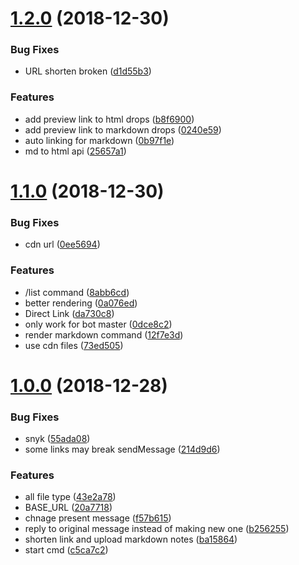 # [1.2.0](https://github.com/geekdada/droplr-telegram-bot/compare/v1.1.0...v1.2.0) (2018-12-30)


### Bug Fixes

* URL shorten broken ([d1d55b3](https://github.com/geekdada/droplr-telegram-bot/commit/d1d55b3))


### Features

* add preview link to html drops ([b8f6900](https://github.com/geekdada/droplr-telegram-bot/commit/b8f6900))
* add preview link to markdown drops ([0240e59](https://github.com/geekdada/droplr-telegram-bot/commit/0240e59))
* auto linking for markdown ([0b97f1e](https://github.com/geekdada/droplr-telegram-bot/commit/0b97f1e))
* md to html api ([25657a1](https://github.com/geekdada/droplr-telegram-bot/commit/25657a1))



# [1.1.0](https://github.com/geekdada/droplr-telegram-bot/compare/v1.0.0...v1.1.0) (2018-12-30)


### Bug Fixes

* cdn url ([0ee5694](https://github.com/geekdada/droplr-telegram-bot/commit/0ee5694))


### Features

* /list command ([8abb6cd](https://github.com/geekdada/droplr-telegram-bot/commit/8abb6cd))
* better rendering ([0a076ed](https://github.com/geekdada/droplr-telegram-bot/commit/0a076ed))
* Direct Link ([da730c8](https://github.com/geekdada/droplr-telegram-bot/commit/da730c8))
* only work for bot master ([0dce8c2](https://github.com/geekdada/droplr-telegram-bot/commit/0dce8c2))
* render markdown command ([12f7e3d](https://github.com/geekdada/droplr-telegram-bot/commit/12f7e3d))
* use cdn files ([73ed505](https://github.com/geekdada/droplr-telegram-bot/commit/73ed505))



# [1.0.0](https://github.com/geekdada/droplr-telegram-bot/compare/55ada08...v1.0.0) (2018-12-28)


### Bug Fixes

* snyk ([55ada08](https://github.com/geekdada/droplr-telegram-bot/commit/55ada08))
* some links may break sendMessage ([214d9d6](https://github.com/geekdada/droplr-telegram-bot/commit/214d9d6))


### Features

* all file type ([43e2a78](https://github.com/geekdada/droplr-telegram-bot/commit/43e2a78))
* BASE_URL ([20a7718](https://github.com/geekdada/droplr-telegram-bot/commit/20a7718))
* chnage present message ([f57b615](https://github.com/geekdada/droplr-telegram-bot/commit/f57b615))
* reply to original message instead of making new one ([b256255](https://github.com/geekdada/droplr-telegram-bot/commit/b256255))
* shorten link and upload markdown notes ([ba15864](https://github.com/geekdada/droplr-telegram-bot/commit/ba15864))
* start cmd ([c5ca7c2](https://github.com/geekdada/droplr-telegram-bot/commit/c5ca7c2))



